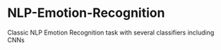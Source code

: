 # NLP-Emotion-Recognition
Classic NLP Emotion Recognition task with several classifiers including CNNs
